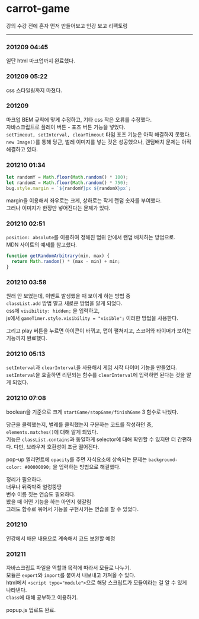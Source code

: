 # carrot-game

강의 수강 전에 혼자 먼저 만들어보고 인강 보고 리팩토링

---

### 201209 04:45

일단 html 마크업까지 완료했다.

### 201209 05:22

css 스타일링까지 마쳤다.

### 201209

마크업 BEM 규칙에 맞게 수정하고, 기타 css 작은 오류를 수정했다.  
자바스크립트로 플레이 버튼 - 포즈 버튼 기능을 넣었다.  
`setTimeout, setInterval, clearTimeout` 타임 포즈 기능은 아직 해결하지 못했다.  
`new Image()`를 통해 당근, 벌레 이미지를 넣는 것은 성공했으나, 랜덤배치 문제는 아직 해결하고 있다.

### 201210 01:34

```javascript
let randomY = Math.floor(Math.random() * 100);
let randomX = Math.floor(Math.random() * 750);
bug.style.margin = `${randomY}px ${randomX}px`;
```

margin을 이용해서 좌우로는 크게, 상하로는 작게 랜덤 숫자를 부여했다.  
그러나 이미지가 한장만 넣어진다는 문제가 있다.

### 201210 02:51

`position: absolute`를 이용하여 정해진 범위 안에서 랜덤 배치하는 방법으로.  
MDN 사이트의 예제를 참고했다.

```javascript
function getRandomArbitrary(min, max) {
  return Math.random() * (max - min) + min;
}
```

### 201210 03:58

원래 안 보였는데, 이벤트 발생했을 때 보이게 하는 방법 중  
`classList.add` 방법 말고 새로운 방법을 알게 되었다.  
css에 `visibility: hidden;` 을 입력하고,  
js에서 `gameTimer.style.visibility = "visible";` 이러한 방법을 사용한다.

그리고 play 버튼을 누르면 아이콘이 바뀌고, 맵이 펼쳐지고, 스코어와 타이머가 보이는 기능까지 완료했다.

### 201210 05:13

`setInterval`과 `clearInterval`을 사용해서 게임 시작 타이머 기능을 만들었다.  
`setInterval`을 호출하면 리턴되는 함수를 `clearInterval`에 입력하면 된다는 것을 알게 되었다.

### 201210 07:08

boolean을 기준으로 크게 `startGame/stopGame/finishGame` 3 함수로 나눴다.

당근을 클릭했는지, 벌레를 클릭했는지 구분하는 코드를 작성하던 중, `elements.matches()`에 대해 알게 되었다.  
기능은 `classList.contains`과 동일하게 selector에 대해 확인할 수 있지만 더 간편하다. 다만, 브라우저 호환성이 조금 떨어진다.

pop-up 엘리먼트에 `opacity`를 주면 자식요소에 상속되는 문제는 `background-color: #00000090;` 을 입력하는 방법으로 해결했다.

정리가 필요하다.  
너무나 뒤죽박죽 얼렁뚱땅  
변수 이름 짓는 연습도 필요하다.  
봤을 때 어떤 기능을 하는 아인지 헷갈림  
그래도 함수로 묶어서 기능을 구현시키는 연습을 할 수 있었다.

### 201210

인강에서 배운 내용으로 계속해서 코드 보완할 예정  

### 201211

자바스크립트 파일을 역할과 목적에 따라서 모듈로 나누기.  
모듈은 `export`와 `import`를 붙여서 내보내고 가져올 수 있다.  
html에서 `<script type="module">`으로 해당 스크립트가 모듈이라는 걸 알 수 있게 나타낸다.  
`Class`에 대해 공부하고 이용하기.  

popup.js 업로드 완료.
